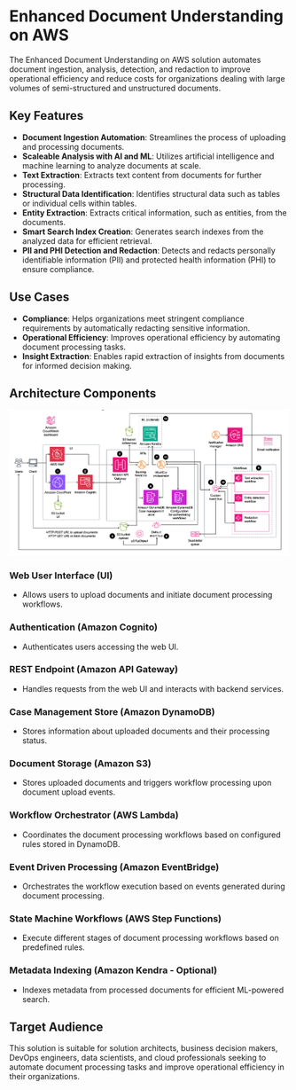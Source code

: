 # Enhanced Document Understanding on AWS

The Enhanced Document Understanding on AWS solution automates document ingestion, analysis, detection, and redaction to improve operational efficiency and reduce costs for organizations dealing with large volumes of semi-structured and unstructured documents.

## Key Features

- **Document Ingestion Automation**: Streamlines the process of uploading and processing documents.
- **Scaleable Analysis with AI and ML**: Utilizes artificial intelligence and machine learning to analyze documents at scale.
- **Text Extraction**: Extracts text content from documents for further processing.
- **Structural Data Identification**: Identifies structural data such as tables or individual cells within tables.
- **Entity Extraction**: Extracts critical information, such as entities, from the documents.
- **Smart Search Index Creation**: Generates search indexes from the analyzed data for efficient retrieval.
- **PII and PHI Detection and Redaction**: Detects and redacts personally identifiable information (PII) and protected health information (PHI) to ensure compliance.

## Use Cases

- **Compliance**: Helps organizations meet stringent compliance requirements by automatically redacting sensitive information.
- **Operational Efficiency**: Improves operational efficiency by automating document processing tasks.
- **Insight Extraction**: Enables rapid extraction of insights from documents for informed decision making.

## Architecture Components
![alt text](images/day16.png)
### Web User Interface (UI)
- Allows users to upload documents and initiate document processing workflows.

### Authentication (Amazon Cognito)
- Authenticates users accessing the web UI.

### REST Endpoint (Amazon API Gateway)
- Handles requests from the web UI and interacts with backend services.

### Case Management Store (Amazon DynamoDB)
- Stores information about uploaded documents and their processing status.

### Document Storage (Amazon S3)
- Stores uploaded documents and triggers workflow processing upon document upload events.

### Workflow Orchestrator (AWS Lambda)
- Coordinates the document processing workflows based on configured rules stored in DynamoDB.

### Event Driven Processing (Amazon EventBridge)
- Orchestrates the workflow execution based on events generated during document processing.

### State Machine Workflows (AWS Step Functions)
- Execute different stages of document processing workflows based on predefined rules.

### Metadata Indexing (Amazon Kendra - Optional)
- Indexes metadata from processed documents for efficient ML-powered search.

## Target Audience

This solution is suitable for solution architects, business decision makers, DevOps engineers, data scientists, and cloud professionals seeking to automate document processing tasks and improve operational efficiency in their organizations.
